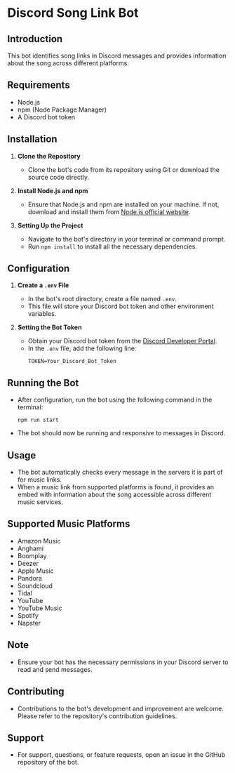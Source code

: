 # Discord Song Link Bot

## Introduction

This bot identifies song links in Discord messages and provides information about the song across different platforms.

## Requirements

- Node.js
- npm (Node Package Manager)
- A Discord bot token

## Installation

1. **Clone the Repository**

   - Clone the bot's code from its repository using Git or download the source code directly.

2. **Install Node.js and npm**

   - Ensure that Node.js and npm are installed on your machine. If not, download and install them from [Node.js official website](https://nodejs.org/).

3. **Setting Up the Project**
   - Navigate to the bot's directory in your terminal or command prompt.
   - Run `npm install` to install all the necessary dependencies.

## Configuration

1. **Create a `.env` File**

   - In the bot's root directory, create a file named `.env`.
   - This file will store your Discord bot token and other environment variables.

2. **Setting the Bot Token**
   - Obtain your Discord bot token from the [Discord Developer Portal](https://discord.com/developers/applications).
   - In the `.env` file, add the following line:
     ```
     TOKEN=Your_Discord_Bot_Token
     ```

## Running the Bot

- After configuration, run the bot using the following command in the terminal:
  ```
  npm run start
  ```
- The bot should now be running and responsive to messages in Discord.

## Usage

- The bot automatically checks every message in the servers it is part of for music links.
- When a music link from supported platforms is found, it provides an embed with information about the song accessible across different music services.

## Supported Music Platforms

- Amazon Music
- Anghami
- Boomplay
- Deezer
- Apple Music
- Pandora
- Soundcloud
- Tidal
- YouTube
- YouTube Music
- Spotify
- Napster

## Note

- Ensure your bot has the necessary permissions in your Discord server to read and send messages.

## Contributing

- Contributions to the bot's development and improvement are welcome. Please refer to the repository's contribution guidelines.

## Support

- For support, questions, or feature requests, open an issue in the GitHub repository of the bot.
